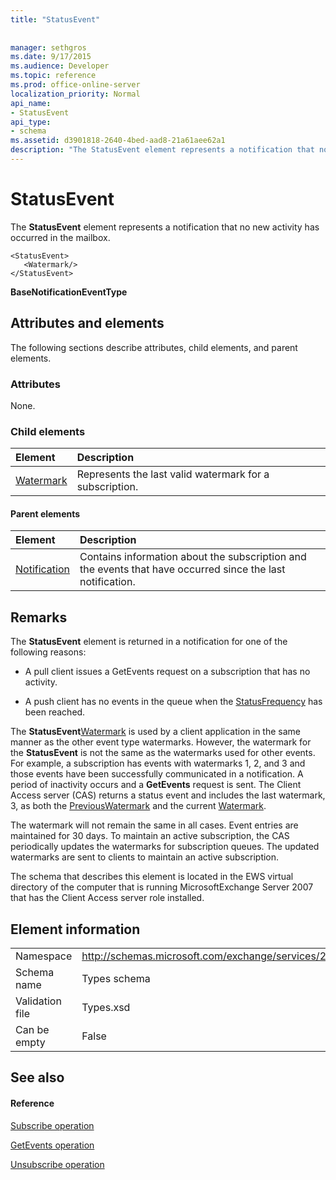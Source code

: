 ```yaml
---
title: "StatusEvent"
 
 
manager: sethgros
ms.date: 9/17/2015
ms.audience: Developer
ms.topic: reference
ms.prod: office-online-server
localization_priority: Normal
api_name:
- StatusEvent
api_type:
- schema
ms.assetid: d3901818-2640-4bed-aad8-21a61aee62a1
description: "The StatusEvent element represents a notification that no new activity has occurred in the mailbox."
---
```


# StatusEvent

The **StatusEvent** element represents a notification that no new activity has occurred in the mailbox. 
  
```
<StatusEvent>
   <Watermark/>
</StatusEvent>
```

 **BaseNotificationEventType**
## Attributes and elements

The following sections describe attributes, child elements, and parent elements.
  
### Attributes

None.
  
### Child elements

|**Element**|**Description**|
|:-----|:-----|
|[Watermark](watermark.md) <br/> |Represents the last valid watermark for a subscription.  <br/> |
   
#### Parent elements

|**Element**|**Description**|
|:-----|:-----|
|[Notification](notification-ex15websvcsotherref.md) <br/> |Contains information about the subscription and the events that have occurred since the last notification.  <br/> |
   
## Remarks

The **StatusEvent** element is returned in a notification for one of the following reasons: 
  
- A pull client issues a GetEvents request on a subscription that has no activity.
    
- A push client has no events in the queue when the [StatusFrequency](statusfrequency.md) has been reached. 
    
The **StatusEvent**[Watermark](watermark.md) is used by a client application in the same manner as the other event type watermarks. However, the watermark for the **StatusEvent** is not the same as the watermarks used for other events. For example, a subscription has events with watermarks 1, 2, and 3 and those events have been successfully communicated in a notification. A period of inactivity occurs and a **GetEvents** request is sent. The Client Access server (CAS) returns a status event and includes the last watermark, 3, as both the [PreviousWatermark](previouswatermark.md) and the current [Watermark](watermark.md).
  
The watermark will not remain the same in all cases. Event entries are maintained for 30 days. To maintain an active subscription, the CAS periodically updates the watermarks for subscription queues. The updated watermarks are sent to clients to maintain an active subscription.
  
The schema that describes this element is located in the EWS virtual directory of the computer that is running MicrosoftExchange Server 2007 that has the Client Access server role installed.
  
## Element information

|||
|:-----|:-----|
|Namespace  <br/> |http://schemas.microsoft.com/exchange/services/2006/types  <br/> |
|Schema name  <br/> |Types schema  <br/> |
|Validation file  <br/> |Types.xsd  <br/> |
|Can be empty  <br/> |False  <br/> |
   
## See also

#### Reference

[Subscribe operation](subscribe-operation.md)
  
[GetEvents operation](getevents-operation.md)
  
[Unsubscribe operation](unsubscribe-operation.md)

